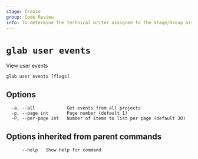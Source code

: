 ```yaml
---
stage: Create
group: Code Review
info: To determine the technical writer assigned to the Stage/Group associated with this page, see https://about.gitlab.com/handbook/product/ux/technical-writing/#assignments
---
```


<!--
This documentation is auto generated by a script.
Please do not edit this file directly. Run `make gen-docs` instead.
-->

# `glab user events`

View user events

```plaintext
glab user events [flags]
```

## Options

```plaintext
  -a, --all            Get events from all projects
  -p, --page int       Page number (default 1)
  -P, --per-page int   Number of items to list per page (default 30)
```

## Options inherited from parent commands

```plaintext
      --help   Show help for command
```
